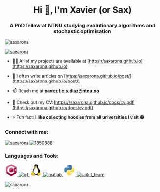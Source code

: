<h1 align="center">Hi 👋, I'm Xavier (or Sax)</h1>
<h3 align="center">A PhD fellow at NTNU studying evolutionary algorithms and stochastic optimisation</h3>

<p align="left"> <img src="https://komarev.com/ghpvc/?username=saxarona&label=Profile%20views&color=0e75b6&style=flat" alt="saxarona" /> </p>

<p align="left"> <a href="https://twitter.com/saxarona" target="blank"><img src="https://img.shields.io/twitter/follow/saxarona?logo=twitter&style=for-the-badge" alt="saxarona" /></a> </p>

- 👨‍💻 All of my projects are available at [https://saxarona.github.io](https://saxarona.github.io)

- 📝 I often write articles on [https://saxarona.github.io/post/](https://saxarona.github.io/post/)

- 📫 Reach me at **xavier.f.c.s.diaz@ntnu.no**

- 📄 Check out my CV: [https://saxarona.github.io/docs/cv.pdf](https://saxarona.github.io/docs/cv.pdf)

- ⚡ Fun fact: **I like collecting hoodies from all universities I visit 😁**

<h3 align="left">Connect with me:</h3>
<p align="left">
<a href="https://twitter.com/saxarona" target="blank"><img align="center" src="https://raw.githubusercontent.com/rahuldkjain/github-profile-readme-generator/master/src/images/icons/Social/twitter.svg" alt="saxarona" height="30" width="40" /></a>
<a href="https://stackoverflow.com/users/1850888" target="blank"><img align="center" src="https://raw.githubusercontent.com/rahuldkjain/github-profile-readme-generator/master/src/images/icons/Social/stack-overflow.svg" alt="1850888" height="30" width="40" /></a>
</p>

<h3 align="left">Languages and Tools:</h3>
<p align="left"> <a href="https://www.w3schools.com/cpp/" target="_blank"> <img src="https://raw.githubusercontent.com/devicons/devicon/master/icons/cplusplus/cplusplus-original.svg" alt="cplusplus" width="40" height="40"/> </a> <a href="https://git-scm.com/" target="_blank"> <img src="https://www.vectorlogo.zone/logos/git-scm/git-scm-icon.svg" alt="git" width="40" height="40"/> </a> <a href="https://www.linux.org/" target="_blank"> <img src="https://raw.githubusercontent.com/devicons/devicon/master/icons/linux/linux-original.svg" alt="linux" width="40" height="40"/> </a> <a href="https://www.mathworks.com/" target="_blank"> <img src="https://upload.wikimedia.org/wikipedia/commons/2/21/Matlab_Logo.png" alt="matlab" width="40" height="40"/> </a> <a href="https://www.python.org" target="_blank"> <img src="https://raw.githubusercontent.com/devicons/devicon/master/icons/python/python-original.svg" alt="python" width="40" height="40"/> </a> <a href="https://scikit-learn.org/" target="_blank"> <img src="https://upload.wikimedia.org/wikipedia/commons/0/05/Scikit_learn_logo_small.svg" alt="scikit_learn" width="40" height="40"/> </a> </p>

<p><img align="center" src="https://github-readme-stats.vercel.app/api/top-langs?username=saxarona&show_icons=true&locale=en&layout=compact" alt="saxarona" /></p>
